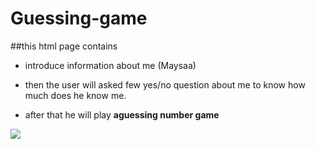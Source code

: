 # Guessing-game
##this html page contains
* introduce information about me (Maysaa)

* then the user will asked few yes/no question about me to know how much does he know me. 

* after that he will play **aguessing number game**

![](./img/F2qRmLhRnmebc8jJAUjr_GuessTheNumber@3x.png)





